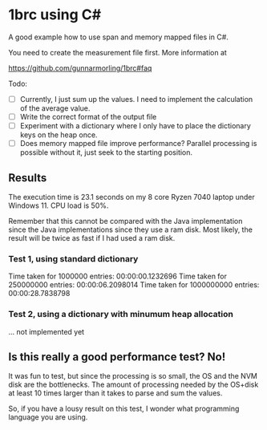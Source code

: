 # 1brc using C#

A good example how to use span and memory mapped files in C#.

You need to create the measurement file first. More information at

https://github.com/gunnarmorling/1brc#faq


Todo: 
- [ ] Currently, I just sum up the values. I need to implement the calculation of the average value.
- [ ] Write the correct format of the output file
- [ ] Experiment with a dictionary where I only have to place the dictionary keys on the heap once.
- [ ] Does memory mapped file improve performance? Parallel processing is possible without it, just seek to the starting position.

## Results

The execution time is 23.1 seconds on my 8 core Ryzen 7040 laptop under Windows 11. CPU load is 50%.

Remember that this cannot be compared with the Java implementation since the Java implementations since they use a ram disk. 
Most likely, the result will be twice as fast if I had used a ram disk.

### Test 1, using standard dictionary

Time taken for 1000000 entries: 00:00:00.1232696
Time taken for 250000000 entries: 00:00:06.2098014
Time taken for 1000000000 entries: 00:00:28.7838798

### Test 2, using a dictionary with minumum heap allocation

... not implemented yet

## Is this really a good performance test? No!

It was fun to test, but since the processing is so small, the OS and the NVM disk are the bottlenecks. 
The amount of processing needed by the OS+disk at least 10 times larger than it takes to parse and sum the values.

So, if you have a lousy result on this test, I wonder what programming language you are using.

